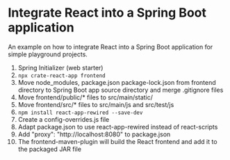 # Integrate React into a Spring Boot application
An example on how to integrate React into a Spring Boot application for simple playground projects.

1. Spring Initializer (web starter)
2. ````npx crate-react-app frontend````
3. Move node_modules, package.json package-lock.json from frontend directory to Spring Boot app source directory and merge .gitignore files
4. Move frontend/public/* files to src/main/static/
5. Move frontend/src/* files to src/main/js and src/test/js
6. ```npm install react-app-rewired --save-dev```
7. Create a config-overrides.js file
8. Adapt package.json to use react-app-rewired instead of react-scripts
9. Add "proxy": "http://localhost:8080" to package.json
10. The frontend-maven-plugin will build the React frontend and add it to the packaged JAR file
